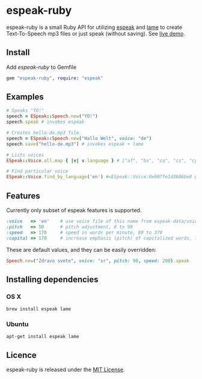 # espeak-ruby

espeak-ruby is a small Ruby API for utilizing [espeak](http://espeak.sourceforge.net) and [lame](http://lame.sourceforge.net/) to create Text-To-Speech mp3 files or just speak (without saving). See [live demo](https://espeak.rors.org/).

## Install

Add _espeak-ruby_ to Gemfile

```ruby
gem "espeak-ruby", require: "espeak"
```

## Examples

```ruby
# Speaks "YO!"
speech = ESpeak::Speech.new("YO!")
speech.speak # invokes espeak

# Creates hello-de.mp3 file
speech = ESpeak::Speech.new("Hallo Welt", voice: "de")
speech.save("hello-de.mp3") # invokes espeak + lame

# Lists voices
ESpeak::Voice.all.map { |v| v.language } # ["af", "bs", "ca", "cs", "cy", "da", "de", "el", "en", "en-sc", "en-uk", "en-uk-north", "en-uk-rp", "en-uk-wmids", "en-us", "en-wi", "eo", "es", "es-la", "fi", "fr", "fr-be", "grc", "hi", "hr", "hu", "hy", "hy", "id", "is", "it", "jbo", "ka", "kn", "ku", "la", "lv", "mk", "ml", "nci", "nl", "no", "pap", "pl", "pt", "pt-pt", "ro", "ru", "sk", "sq", "sr", "sv", "sw", "ta", "tr", "vi", "zh", "zh-yue"]

# Find particular voice
ESpeak::Voice.find_by_language('en') #<ESpeak::Voice:0x007fe1d3806be8 @language="en", @name="default", @gender="M", @file="default">
```

## Features

Currently only subset of espeak features is supported.

```ruby
:voice   => 'en'    # use voice file of this name from espeak-data/voices
:pitch   => 50      # pitch adjustment, 0 to 99
:speed   => 170     # speed in words per minute, 80 to 370
:capital => 170     # increase emphasis (pitch) of capitalized words, 1 to 40 (for natural sound, can go higher)
```

These are default values, and they can be easily overridden:

```ruby
Speech.new("Zdravo svete", voice: "sr", pitch: 90, speed: 200).speak
```

## Installing dependencies

### OS X

    brew install espeak lame

### Ubuntu

    apt-get install espeak lame

## Licence

espeak-ruby is released under the [MIT License](/MIT-LICENSE).
